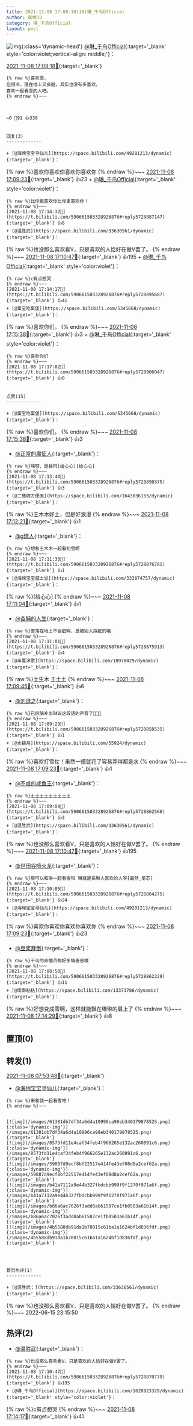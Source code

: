 ```yaml
---
title: 2021-11-08 17:08:18(18)琳_千鸟Official
author: 御坂IO
category: 琳_千鸟Official
layout: post
---
```


![img](/images/c0a88f85ebd0d056f37b114e0748e69556c8b488.jpg){:class='dynamic-head'}
[@琳_千鸟Official](https://space.bilibili.com/1620923329/dynamic){:target='_blank' style='color:violet;vertical-align: middle;'}：

[2021-11-08 17:08:18🔗](https://t.bilibili.com/590661503328926876){:target='_blank'}

~~~
{% raw %}喜欢雪，
但很冷，落在地上又会脏，其实也没有多喜欢。
喜欢一起看雪的人吧。
{% endraw %}~~~



↪️0 💬91 👍338


回复(3)
-------------

+ [@海绵宝宝寻仙儿](https://space.bilibili.com/49281213/dynamic){:target='_blank'}：
~~~
{% raw %}喜欢你喜欢你喜欢你喜欢你
{% endraw %}~~~
[2021-11-08 17:09:23🔗](https://t.bilibili.com/590661503328926876#reply5728863129){:target='_blank'} 👍23
    + [@琳_千鸟Official](https://space.bilibili.com/1620923329/dynamic){:target='_blank' style='color:violet'}：
~~~
{% raw %}比你更喜欢你比你更喜欢你！
{% endraw %}~~~
[2021-11-08 17:14:32🔗](https://t.bilibili.com/590661503328926876#reply5728887147){:target='_blank'} 👍8
+ [@温胜武](https://space.bilibili.com/33630561/dynamic){:target='_blank'}：
~~~
{% raw %}也没那么喜欢看V，只是喜欢的人恰好在做V罢了。
{% endraw %}~~~
[2021-11-08 17:10:47🔗](https://t.bilibili.com/590661503328926876#reply5728870779){:target='_blank'} 👍195
    + [@琳_千鸟Official](https://space.bilibili.com/1620923329/dynamic){:target='_blank' style='color:violet'}：
~~~
{% raw %}c有点想哭
{% endraw %}~~~
[2021-11-08 17:14:17🔗](https://t.bilibili.com/590661503328926876#reply5728895687){:target='_blank'} 👍41
+ [@蛋宝吃蛋堡](https://space.bilibili.com/5345668/dynamic){:target='_blank'}：
~~~
{% raw %}喜欢你们。
{% endraw %}~~~
[2021-11-08 17:15:38🔗](https://t.bilibili.com/590661503328926876#reply5728893703){:target='_blank'} 👍3
    + [@琳_千鸟Official](https://space.bilibili.com/1620923329/dynamic){:target='_blank' style='color:violet'}：
~~~
{% raw %}喜欢你们
{% endraw %}~~~
[2021-11-08 17:17:02🔗](https://t.bilibili.com/590661503328926876#reply5728906047){:target='_blank'} 👍0


点赞(15)
-------------

+ [@蛋宝吃蛋堡](https://space.bilibili.com/5345668/dynamic){:target='_blank'}：
~~~
{% raw %}喜欢你们。
{% endraw %}~~~
[2021-11-08 17:15:38🔗](https://t.bilibili.com/590661503328926876#reply5728893703){:target='_blank'} 👍3
+ [@正常的魔怔人](https://space.bilibili.com/12238249/dynamic){:target='_blank'}：
~~~
{% raw %}嗨呀，是我吗[给心心][给心心]
{% endraw %}~~~
[2021-11-08 17:13:40🔗](https://t.bilibili.com/590661503328926876#reply5728890375){:target='_blank'} 👍3
+ [@二桶牌方便面](https://space.bilibili.com/1643836133/dynamic){:target='_blank'}：
~~~
{% raw %}王木木好土，但是好浪漫
{% endraw %}~~~
[2021-11-08 17:12:21🔗](https://t.bilibili.com/590661503328926876#reply5728882560){:target='_blank'} 👍1
+ [@g琦人](https://space.bilibili.com/87384503/dynamic){:target='_blank'}：
~~~
{% raw %}想和王木木一起看初雪啊
{% endraw %}~~~
[2021-11-08 17:11:33🔗](https://t.bilibili.com/590661503328926876#reply5728876781){:target='_blank'} 👍1
+ [@海绵宝宝威士忌](https://space.bilibili.com/333874757/dynamic){:target='_blank'}：
~~~
{% raw %}[给心心]
{% endraw %}~~~
[2021-11-08 17:11:04🔗](https://t.bilibili.com/590661503328926876#reply5728871200){:target='_blank'} 👍1
+ [@杏脯的人生](https://space.bilibili.com/16447452/dynamic){:target='_blank'}：
~~~
{% raw %}雪落在地上不会脏啊，是被别人踩脏的哦
{% endraw %}~~~
[2021-11-08 17:11:01🔗](https://t.bilibili.com/590661503328926876#reply5728875913){:target='_blank'} 👍4
+ [@半夏沐歌](https://space.bilibili.com/18978029/dynamic){:target='_blank'}：
~~~
{% raw %}土生木 王土土
{% endraw %}~~~
[2021-11-08 17:09:45🔗](https://t.bilibili.com/590661503328926876#reply5728868368){:target='_blank'} 👍6
+ [@刘退之](https://space.bilibili.com/44537556/dynamic){:target='_blank'}：
~~~
{% raw %}已经脑补出琳说这段话的声音了🥵🥵🥵
{% endraw %}~~~
[2021-11-08 17:09:29🔗](https://t.bilibili.com/590661503328926876#reply5728858535){:target='_blank'} 👍1
+ [@水镜月](https://space.bilibili.com/55924/dynamic){:target='_blank'}：
~~~
{% raw %}喜欢打雪仗！虽然一摸就花了容易弄得都是水
{% endraw %}~~~
[2021-11-08 17:09:23🔗](https://t.bilibili.com/590661503328926876#reply5728863123){:target='_blank'} 👍1
+ [@不咸的咸鱼王](https://space.bilibili.com/11262833/dynamic){:target='_blank'}：
~~~
{% raw %}土土土土土土土土土
{% endraw %}~~~
[2021-11-08 17:09:04🔗](https://t.bilibili.com/590661503328926876#reply5728862568){:target='_blank'} 👍3
+ [@温胜武](https://space.bilibili.com/33630561/dynamic){:target='_blank'}：
~~~
{% raw %}也没那么喜欢看V，只是喜欢的人恰好在做V罢了。
{% endraw %}~~~
[2021-11-08 17:10:47🔗](https://t.bilibili.com/590661503328926876#reply5728870779){:target='_blank'} 👍195
+ [@世田谷喷火龙](https://space.bilibili.com/394616/dynamic){:target='_blank'}：
~~~
{% raw %}那可以和琳一起看雪吗 琳就是系琳人喜欢的人呀[嘉然_笔芯]
{% endraw %}~~~
[2021-11-08 17:10:05🔗](https://t.bilibili.com/590661503328926876#reply5728864275){:target='_blank'} 👍24
+ [@海绵宝宝寻仙儿](https://space.bilibili.com/49281213/dynamic){:target='_blank'}：
~~~
{% raw %}喜欢你喜欢你喜欢你喜欢你
{% endraw %}~~~
[2021-11-08 17:09:23🔗](https://t.bilibili.com/590661503328926876#reply5728863129){:target='_blank'} 👍23
+ [@豆浆拜倒](https://space.bilibili.com/86279588/dynamic){:target='_blank'}：
~~~
{% raw %}千鸟的直播员都好多情善感哦
{% endraw %}~~~
[2021-11-08 17:08:50🔗](https://t.bilibili.com/590661503328926876#reply5728862229){:target='_blank'} 👍11
+ [@南南粘粘](https://space.bilibili.com/13373786/dynamic){:target='_blank'}：
~~~
{% raw %}好想变成雪啊，这样就能飘在琳琳的肩上了
{% endraw %}~~~
[2021-11-08 17:14:29🔗](https://t.bilibili.com/590661503328926876#reply5728896016){:target='_blank'} 👍8


置顶(0)
-------------



转发(1)
-------------

[2021-11-08 07:53:48🔗](https://t.bilibili.com/590518609761921740){:target='_blank'}
+ [@海绵宝宝寻仙儿](https://space.bilibili.com/49281213/dynamic){:target='_blank'}：
~~~
{% raw %}来和我一起看雪吧！
{% endraw %}~~~


[![img](/images/61381db7df34a6d4a10996ca98eb340179878525.png){:class='dynamic-img'}](/images/61381db7df34a6d4a10996ca98eb340179878525.png){:target='_blank'}
[![img](/images/8573fd11e4caf34feb4f966265e132ac260891c6.png){:class='dynamic-img'}](/images/8573fd11e4caf34feb4f966265e132ac260891c6.png){:target='_blank'}
[![img](/images/59887d9ecf8bf22517e414fe43ef08d8a2cef62a.png){:class='dynamic-img'}](/images/59887d9ecf8bf22517e414fe43ef08d8a2cef62a.png){:target='_blank'}
[![img](/images/b41a7112a9e44b327fbdcbb999f9f1270f971a6f.png){:class='dynamic-img'}](/images/b41a7112a9e44b327fbdcbb999f9f1270f971a6f.png){:target='_blank'}
[![img](/images/b86a6ac7026f3add8ab61587ce1fb0503a61b14f.png){:class='dynamic-img'}](/images/b86a6ac7026f3add8ab61587ce1fb0503a61b14f.png){:target='_blank'}
[![img](/images/4b5588db91da1b78015c61ba1a1624bf1d836fdf.png){:class='dynamic-img'}](/images/4b5588db91da1b78015c61ba1a1624bf1d836fdf.png){:target='_blank'}




首页热评(1)
-------------

+ [@温胜武：](https://space.bilibili.com/33630561/dynamic){:target='_blank'}：
~~~
{% raw %}也没那么喜欢看V，只是喜欢的人恰好在做V罢了。
{% endraw %}~~~
2022-06-15 23:15:50


热评(2)
-------------

+ [@温胜武](https://space.bilibili.com/33630561/dynamic){:target='_blank'}：
~~~
{% raw %}也没那么喜欢看V，只是喜欢的人恰好在做V罢了。
{% endraw %}~~~
[2021-11-08 17:10:47🔗](https://t.bilibili.com/590661503328926876#reply5728870779){:target='_blank'} 👍195
+ [@琳_千鸟Official](https://space.bilibili.com/1620923329/dynamic){:target='_blank' style='color:violet'}：
~~~
{% raw %}c有点想哭
{% endraw %}~~~
[2021-11-08 17:14:17🔗](https://t.bilibili.com/590661503328926876#reply5728895687){:target='_blank'} 👍41


